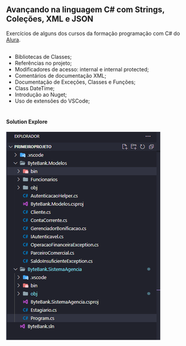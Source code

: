 
## Avançando na linguagem C# com Strings, Coleções, XML e JSON

Exercícios de alguns dos cursos da formação programação com C# do [Alura](https://alura.com.br).

##

- Bibliotecas de Classes;
- Referências no projeto;
- Modificadores de acesso: internal e internal protected;
- Comentários de documentação  XML;
- Documentação de Exceções, Classes e Funções;
- Class DateTime;
- Introdução ao Nuget;
- Uso de extensões do VSCode;

 
 #
#### Solution Explore
![](https://github.com/viniciusmartins1/csharp-avancando-na-linguagem/blob/main/img_readme/solution_explorer.PNG)

